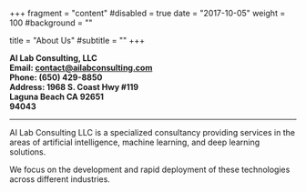 +++
fragment = "content"
#disabled = true
date = "2017-10-05"
weight = 100
#background = ""

title = "About Us"
#subtitle = ""
+++



**AI Lab Consulting, LLC<br/> Email: <a href="mailto:contact@ailabconsulting.com">contact@ailabconsulting.com</a><br/> Phone: (650) 429-8850<br/> Address: 1968 S. Coast Hwy #119<br/> Laguna Beach CA 92651 <br/> 94043**

---

<p> AI Lab Consulting LLC is a specialized consultancy providing services in the areas of artificial intelligence, machine learning, and deep learning solutions.
</p> We focus on the development and rapid deployment of these technologies across different industries.
